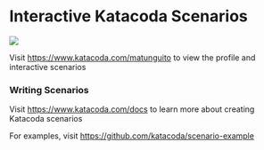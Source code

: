 # Interactive Katacoda Scenarios

[![](http://shields.katacoda.com/katacoda/matunguito/count.svg)](https://www.katacoda.com/matunguito "Get your profile on Katacoda.com")

Visit https://www.katacoda.com/matunguito to view the profile and interactive scenarios

### Writing Scenarios
Visit https://www.katacoda.com/docs to learn more about creating Katacoda scenarios

For examples, visit https://github.com/katacoda/scenario-example
